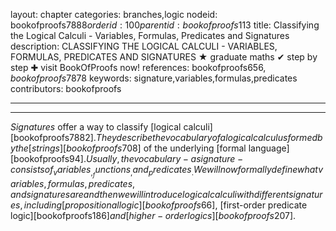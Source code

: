 layout: chapter
categories: branches,logic
nodeid: bookofproofs$7888
orderid: 100
parentid: bookofproofs$113
title: Classifying the Logical Calculi - Variables, Formulas, Predicates and Signatures
description: CLASSIFYING THE LOGICAL CALCULI - VARIABLES, FORMULAS, PREDICATES AND SIGNATURES ★ graduate maths ✔ step by step ✚ visit BookOfProofs now!
references: bookofproofs$656,bookofproofs$7878
keywords: signature,variables,formulas,predicates
contributors: bookofproofs

---


---

_Signatures_ offer a way to classify [logical calculi][bookofproofs$7882]. They describe the vocabulary of a logical calculus formed by the [strings][bookofproofs$708] of the underlying [formal language][bookofproofs$94]. Usually, the vocabulary - a signature - consists of _variables_, _functions_, and _predicates_. We will now formally define what variables, formulas, predicates, and signatures are and then we will introduce logical calculi with different signatures, including [propositional logic][bookofproofs$66], [first-order predicate logic][bookofproofs$186] and [higher-order logics][bookofproofs$207].